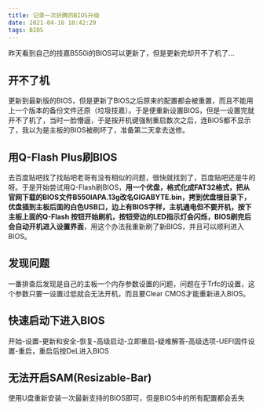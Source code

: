 ```yaml
---
title: 记录一次折腾的BIOS升级
date: 2021-04-16 10:42:29
tags: BIOS
---
```

昨天看到自己的技嘉B550i的BIOS可以更新了，但是更新完却开不了机了...
<!--more-->
## 开不了机
更新到最新版的BIOS，但是更新了BIOS之后原来的配置都会被重置，而且不能用上一个版本的备份文件还原（垃圾技嘉）。于是便重新设置BIOS，但是一设置完就开不了机了，当时一脸懵逼，于是按开机键强制重启数次之后，连BIOS都不显示了，我以为是主板的BIOS被刷坏了，准备第二天拿去送修。

## 用Q-Flash Plus刷BIOS
去百度贴吧找了找贴吧老哥有没有相似的问题，很快就找到了，百度贴吧还是牛的呀。于是开始尝试用Q-Flash刷BIOS，**用一个优盘，格式化成FAT32格式，把从官网下载的BIOS文件B550IAPA.13g改名GIGABYTE.bin，拷到优盘根目录下，优盘插到主板后面的白色USB口，边上有BIOS字样，主机通电但不要开机，按下主板上面的Q-Flash 按钮开始刷机，按钮旁边的LED指示灯会闪烁，BIOS刷完后会自动开机进入设置界面**，用这个办法我重新刷了新BIOS，并且可以顺利进入BIOS。

## 发现问题
一番排查后发现是自己的主板一个内存参数设置的问题，问题在于Trfc的设置，这个参数只要一设置过低就会无法开机，而且要Clear CMOS才能重新进入BIOS。

## 快速启动下进入BIOS
开始-设置-更新和安全-恢复-高级启动-立即重启-疑难解答-高级选项-UEFI固件设置-重启，重启后按DeL进入BIOS

## 无法开启SAM(Resizable-Bar)
使用U盘重新安装一次最新支持的BIOS即可，但是BIOS中的所有配置都会丢失